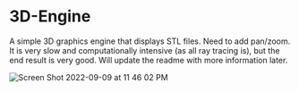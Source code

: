 # 3D-Engine
A simple 3D graphics engine that displays STL files. Need to add pan/zoom. It is very slow and computationally intensive (as all ray tracing is), but the end result is very good. Will update the readme with more information later.

![Screen Shot 2022-09-09 at 11 46 02 PM](https://user-images.githubusercontent.com/43012097/189473448-002aed58-2033-4613-b0cd-942a5896501a.png)
